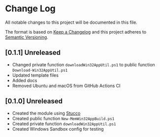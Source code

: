 # Change Log

All notable changes to this project will be documented in this file.

The format is based on [Keep a Changelog](http://keepachangelog.com/)
and this project adheres to [Semantic Versioning](http://semver.org/).

## [0.1.1] Unreleased

* Changed private function `downloadWin32AppUtil.ps1` to public function `Download-Win32AppUtil.ps1`
* Updated template files
* Added docs
* Removed Ubuntu and macOS from GitHub Actions CI

## [0.1.0] Unreleased

* Created the module using [Stucco](https://github.com/devblackops/Stucco)
* Created public function `New-MemWin32AppBuild.ps1`
* Created private function `downloadWin32AppUtil.ps1`
* Created Windows Sandbox config for testing
